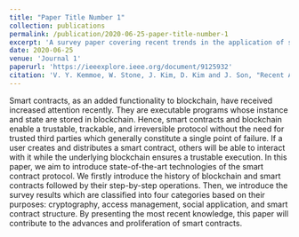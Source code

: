 ```yaml
---
title: "Paper Title Number 1"
collection: publications
permalink: /publication/2020-06-25-paper-title-number-1
excerpt: 'A survey paper covering recent trends in the application of smart contracts.'
date: 2020-06-25
venue: 'Journal 1'
paperurl: 'https://ieeexplore.ieee.org/document/9125932'
citation: 'V. Y. Kemmoe, W. Stone, J. Kim, D. Kim and J. Son, "Recent Advances in Smart Contracts: A Technical Overview and State of the Art," in IEEE Access, vol. 8, pp. 117782-117801, 2020, doi: 10.1109/ACCESS.2020.3005020.'
---
```

Smart contracts, as an added functionality to blockchain, have received increased attention recently. They are executable programs whose instance and state are stored in blockchain. Hence, smart contracts and blockchain enable a trustable, trackable, and irreversible protocol without the need for trusted third parties which generally constitute a single point of failure. If a user creates and distributes a smart contract, others will be able to interact with it while the underlying blockchain ensures a trustable execution. In this paper, we aim to introduce state-of-the-art technologies of the smart contract protocol. We firstly introduce the history of blockchain and smart contracts followed by their step-by-step operations. Then, we introduce the survey results which are classified into four categories based on their purposes: cryptography, access management, social application, and smart contract structure. By presenting the most recent knowledge, this paper will contribute to the advances and proliferation of smart contracts.

<!-- [Download paper here](http://academicpages.github.io/files/paper1.pdf) -->
